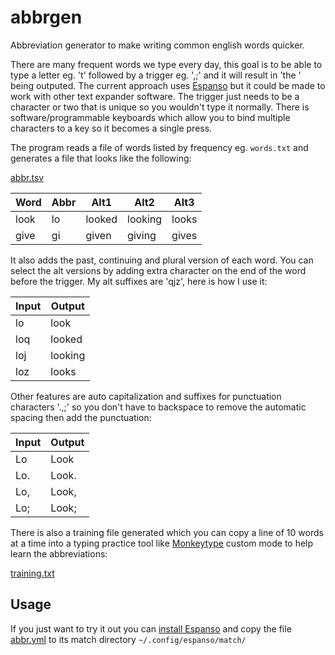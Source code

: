 # abbrgen

Abbreviation generator to make writing common english words quicker.

There are many frequent words we type every day, this goal is to be able to type a letter eg. 't' followed by a trigger eg. ',;' and it will result in 'the ' being outputed.
The current approach uses [Espanso](https://espanso.org/) but it could be made to work with other text expander software.
The trigger just needs to be a character or two that is unique so you wouldn't type it normally.
There is software/programmable keyboards which allow you to bind multiple characters to a key so it becomes a single press.

The program reads a file of words listed by frequency eg. `words.txt` and generates a file that looks like the following:

[abbr.tsv](abbr.tsv)

| Word | Abbr | Alt1 | Alt2 | Alt3 |
| ---- | ---- | ---- | ---- | ---- |
| look | lo | looked | looking | looks |
| give | gi | given | giving | gives |

It also adds the past, continuing and plural version of each word. You can select the alt versions by adding extra character on the end of the word before the trigger. My alt suffixes are 'qjz', here is how I use it:

| Input | Output |
| ----- | ------ |
| lo    | look   |
| loq   | looked |
| loj   | looking |
| loz   | looks  |

Other features are auto capitalization and suffixes for punctuation characters '.,;' so you don't have to backspace to remove the automatic spacing then add the punctuation:

| Input | Output |
| ----- | ------ |
| Lo    | Look   |
| Lo.   | Look.  |
| Lo,   | Look,  |
| Lo;   | Look;  |

There is also a training file generated which you can copy a line of 10 words at a time into a typing practice tool like [Monkeytype](https://monkeytype.com/) custom mode to help learn the abbreviations:

[training.txt](training.txt)

## Usage

If you just want to try it out you can [install Espanso](https://espanso.org/install/) and copy the file [abbr.yml](abbr.yml) to its match directory `~/.config/espanso/match/`
